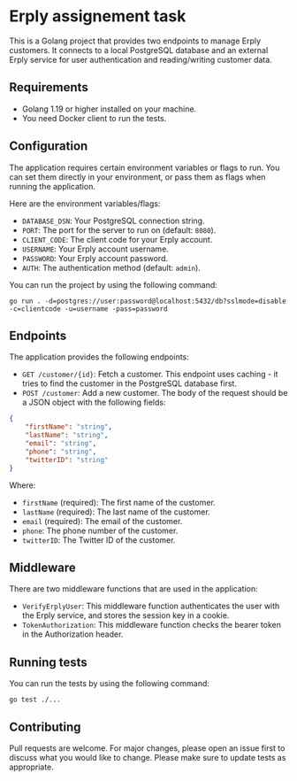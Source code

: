 # Erply assignement task
This is a Golang project that provides two endpoints to manage Erply customers. It connects to a local PostgreSQL database and an external Erply service for user authentication and reading/writing customer data.

## Requirements
* Golang 1.19 or higher installed on your machine.
* You need Docker client to run the tests.

## Configuration
The application requires certain environment variables or flags to run. You can set them directly in your environment, or pass them as flags when running the application.

Here are the environment variables/flags:

-   `DATABASE_DSN`: Your PostgreSQL connection string.
-   `PORT`: The port for the server to run on (default: `8080`).
-   `CLIENT_CODE`: The client code for your Erply account.
-   `USERNAME`: Your Erply account username.
-   `PASSWORD`: Your Erply account password.
-   `AUTH`: The authentication method (default: `admin`).

You can run the project by using the following command:

`go run . -d=postgres://user:password@localhost:5432/db?sslmode=disable -c=clientcode -u=username -pass=password` 

## Endpoints
The application provides the following endpoints:

-   `GET /customer/{id}`: Fetch a customer. This endpoint uses caching - it tries to find the customer in the PostgreSQL database first.
-   `POST /customer`: Add a new customer.
The body of the request should be a JSON object with the following fields:
```json
{
    "firstName": "string",
    "lastName": "string",
    "email": "string",
    "phone": "string",
    "twitterID": "string"
}
```
Where:
-   `firstName` (required): The first name of the customer.
-   `lastName` (required): The last name of the customer.
-   `email` (required): The email of the customer.
-   `phone`: The phone number of the customer.
-   `twitterID`: The Twitter ID of the customer.

## Middleware
There are two middleware functions that are used in the application:

-   `VerifyErplyUser`: This middleware function authenticates the user with the Erply service, and stores the session key in a cookie.
-   `TokenAuthorization`: This middleware function checks the bearer token in the Authorization header.

## Running tests
You can run the tests by using the following command:

`go test ./...` 

## Contributing
Pull requests are welcome. For major changes, please open an issue first to discuss what you would like to change. Please make sure to update tests as appropriate.